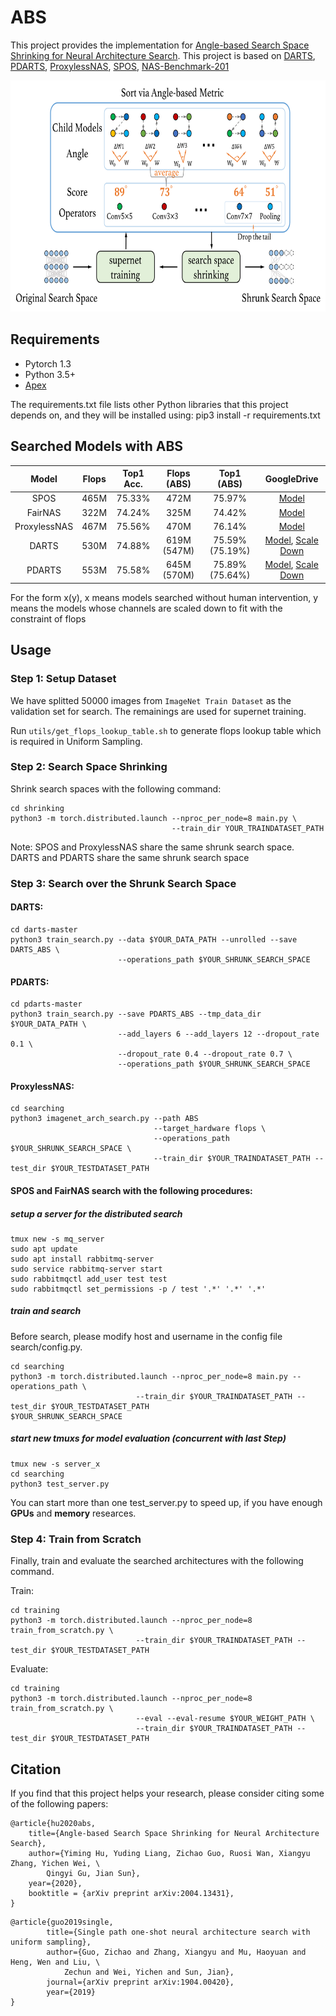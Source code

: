 # ABS
This project provides the implementation for [Angle-based Search Space Shrinking for Neural Architecture Search](https://arxiv.org/abs/2004.13431). This project is based on [DARTS](https://github.com/quark0/darts), [PDARTS](https://github.com/chenxin061/pdarts), [ProxylessNAS](https://github.com/mit-han-lab/ProxylessNAS), [SPOS](https://github.com/megvii-model/SinglePathOneShot), [NAS-Benchmark-201](https://github.com/D-X-Y/AutoDL-Projects)

<!-- ![introduce image](image/pipeline.png) -->
<img width="740" height="370" src="figure/pipeline.png"/>

## Requirements
- Pytorch 1.3
- Python 3.5+
- [Apex](https://github.com/NVIDIA/apex)

The requirements.txt file lists other Python libraries that this project depends on, and they will be installed using:
pip3 install -r requirements.txt

## Searched Models with ABS

| Model | Flops | Top1 Acc. | Flops (ABS) | Top1 (ABS) | GoogleDrive |
| :---: | :---: | :---: | :---: | :---: | :---: |
|  SPOS  |  465M | 75.33% | 472M	| 75.97% | [Model](https://drive.google.com/file/d/1mDgSi2LisO6OCimL3otNN8FCXvn1niEQ/view?usp=sharing)|
|  FairNAS | 322M | 74.24% | 325M | 74.42% | [Model](https://drive.google.com/file/d/1NhlkDH2TM-fBv20U45RSmGr7nDQLnDa4/view?usp=sharing)|
|  ProxylessNAS | 467M | 75.56% | 470M	| 76.14% | [Model](https://drive.google.com/file/d/1XczhRsSCXT7Ue__TikldblyoHFehkgsK/view?usp=sharing)|
|  DARTS | 530M | 74.88% | 619M (547M)	| 75.59% (75.19%) | [Model](https://drive.google.com/file/d/1mOC1g7NAzSazg9yFFwWyyVLj9or6dJG2/view?usp=sharing), [Scale Down](https://drive.google.com/file/d/19XJJT6-N3leZzsDwh5Jlbhczoo4fkcuX/view?usp=sharing)|
|  PDARTS | 553M | 75.58% | 645M (570M)| 75.89% (75.64%) | [Model](https://drive.google.com/file/d/1xSurlv5bzQ4rTIIbueoe8qhigW1X00dS/view?usp=sharing), [Scale Down](https://drive.google.com/file/d/1nfomE9euuBWhNlwGa-jp3ldczVnTp1cz/view?usp=sharing)|

For the form x(y), x means models searched without human intervention, y means the models whose channels are scaled down to fit with the constraint of flops

## Usage
### Step 1: Setup Dataset
We have splitted 50000 images from `ImageNet Train Dataset` as the validation set for search. The remainings are used for supernet training.

Run `utils/get_flops_lookup_table.sh` to generate flops lookup table which is required in Uniform Sampling.

### Step 2: Search Space Shrinking
Shrink search spaces with the following command:
```
cd shrinking
python3 -m torch.distributed.launch --nproc_per_node=8 main.py \
                                    --train_dir YOUR_TRAINDATASET_PATH
```
Note: SPOS and ProxylessNAS share the same shrunk search space. DARTS and PDARTS share the same shrunk search space

### Step 3: Search over the Shrunk Search Space
#### DARTS:
```
cd darts-master
python3 train_search.py --data $YOUR_DATA_PATH --unrolled --save DARTS_ABS \
						--operations_path $YOUR_SHRUNK_SEARCH_SPACE
```

#### PDARTS:
```
cd pdarts-master
python3 train_search.py --save PDARTS_ABS --tmp_data_dir $YOUR_DATA_PATH \
						--add_layers 6 --add_layers 12 --dropout_rate 0.1 \
						--dropout_rate 0.4 --dropout_rate 0.7 \
						--operations_path $YOUR_SHRUNK_SEARCH_SPACE

```

#### ProxylessNAS:
```
cd searching
python3 imagenet_arch_search.py --path ABS 
                                --target_hardware flops \
                                --operations_path $YOUR_SHRUNK_SEARCH_SPACE \
                                --train_dir $YOUR_TRAINDATASET_PATH --test_dir $YOUR_TESTDATASET_PATH
```

#### SPOS and FairNAS search with the following procedures:

##### setup a server for the distributed search
```
tmux new -s mq_server
sudo apt update
sudo apt install rabbitmq-server
sudo service rabbitmq-server start
sudo rabbitmqctl add_user test test
sudo rabbitmqctl set_permissions -p / test '.*' '.*' '.*'
```

##### train and search
Before search, please modify host and username in the config file search/config.py.
```
cd searching
python3 -m torch.distributed.launch --nproc_per_node=8 main.py --operations_path \
                            --train_dir $YOUR_TRAINDATASET_PATH --test_dir $YOUR_TESTDATASET_PATH
$YOUR_SHRUNK_SEARCH_SPACE
```

##### start new tmuxs for model evaluation (concurrent with last Step)
```
tmux new -s server_x
cd searching
python3 test_server.py
```
You can start more than one test_server.py to speed up, if you have enough **GPUs** and **memory** researces.

### Step 4: Train from Scratch

Finally, train and evaluate the searched architectures with the following command.

Train:

```
cd training
python3 -m torch.distributed.launch --nproc_per_node=8 train_from_scratch.py \
                            --train_dir $YOUR_TRAINDATASET_PATH --test_dir $YOUR_TESTDATASET_PATH
```

Evaluate:

```
cd training
python3 -m torch.distributed.launch --nproc_per_node=8 train_from_scratch.py \
                            --eval --eval-resume $YOUR_WEIGHT_PATH \
                            --train_dir $YOUR_TRAINDATASET_PATH --test_dir $YOUR_TESTDATASET_PATH
```

## Citation
If you find that this project helps your research, please consider citing some of the following papers:

```
@article{hu2020abs,
    title={Angle-based Search Space Shrinking for Neural Architecture Search},
    author={Yiming Hu, Yuding Liang, Zichao Guo, Ruosi Wan, Xiangyu Zhang, Yichen Wei, \
    	Qingyi Gu, Jian Sun},
    year={2020},
    booktitle = {arXiv preprint arXiv:2004.13431},
}
```

```
@article{guo2019single,
        title={Single path one-shot neural architecture search with uniform sampling},
        author={Guo, Zichao and Zhang, Xiangyu and Mu, Haoyuan and Heng, Wen and Liu, \
        	Zechun and Wei, Yichen and Sun, Jian},
        journal={arXiv preprint arXiv:1904.00420},
        year={2019}
}
```
